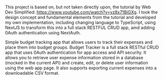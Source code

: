 This project is based on, but not taken directly upon, the tutorial by Web Dev Simplified: https://www.youtube.com/watch?v=yz8x71BiGXg.
I took the design concept and fundamental elements from the tutorial and developed my own implementation, including changing language to TypeScript, using NextJS to transform this into a full stack RESTFUL CRUD app, amd adding 0Auth authentication using NextAuth.

Simple budget tracking app that allows users to track their expenses and place them into budget groups.  Budget Tracker is a full stack RESTful CRUD app that uses 0Auth authentication for app access and API security. It allows you to retrieve user expense information stored in a database (mocked in the current API) and create, edit, or delete user information using the web app page.  It also supports exporting current expenses into a downloadable CSV format.
